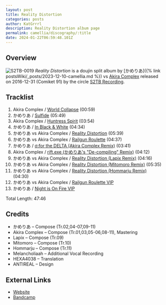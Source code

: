 ```yaml
---
layout: post
title: Reality Distortion
categories: posts
author: KatGrrrl
description: Reality Distortion album page
permalink: camellia/discography/:title
date: 2024-01-22T06:59:48.101Z
---
```


## Overview

![S2TB-0019](/assets/images/camellia/albums/S2TB-0019.jpg)
*Reality Distortion* is a doujin split album by [かめりあ]({% link postsWiki/_posts/2023-12-10-camellia.md %}) vs [Akira Complex](#) released on 2016-12-31 (Comiket 91) by the circle [S2TB Recording](#).

## Tracklist

1. Akira Complex / [World Collapse](<https://open.spotify.com/track/5AMBPXazg3Gx9fVCVgUvgt?si=d75a34bc8d184f0c>) (00:59)
2. かめりあ / [Sulfide](<https://open.spotify.com/track/6c2Xr8LmxOEK5fwweGqtLv?si=4369247a102845bd>) (05:49)
3. Akira Complex / [Huntress Spirit](<https://open.spotify.com/track/0M7dn1Mk2OYZ9omNngQ2HM?si=be3cdb37d67b439c>) (03:54)
4. かめりあ / [In Black & White](<https://open.spotify.com/track/4SsiSWrmnRf3wttxP8962S?si=4c639f0f160a483a>) (04:34)
5. かめりあ vs Akira Complex / [Reality Distortion](<https://open.spotify.com/track/7vbAg4JMEsvXSnQQ8RzDzn?si=1432970d87ac4e63>) (05:39)
6. かめりあ vs Akira Complex / [Railgun Roulette](<https://open.spotify.com/track/2uDgXqm0rJY25Cy7lmWeGE?si=597cbe86e54c430a>) (04:37)
7. かめりあ / [σ:for the DELTA (Akira Complex Remix)](<https://open.spotify.com/track/7Ar4fpJRsgabyKikAHe3sI?si=5000d580a27d41f7>) (03:41)
8. Akira Complex / [rift.exe (かめりあ's "De-compiling" Remix)](<https://open.spotify.com/track/42ZuTKPOw2TrlMVgKW2EiA?si=41b617a4307343fc>) (04:12)
9. かめりあ vs Akira Complex / [Reality Distortion (Lapix Remix)](<https://open.spotify.com/track/1aYl14SB64zaVthgnaUPuF?si=a1a8cfb285dd43c8>) (04:16)
10. かめりあ vs Akira Complex / [Reality Distortion (Mitomoro Remix)](<https://open.spotify.com/track/1JyFZxgejYgZmanpPzlpIo?si=57be60e356874253>) (05:35)
11. かめりあ vs Akira Complex / [Reality Distortion (Hommarju Remix)](<https://open.spotify.com/track/6hkY7FfpnLtU4cwJnAtvuY?si=b0d7aee4c7384f27>) (04:30)
12. かめりあ vs Akira Complex / [Railgun Roulette VIP](<https://open.spotify.com/track/2dvAGCPSeterFsH9iXinyt?si=c7ae0e2f68aa4a8a>)
13. かめりあ / [Night is On Fire VIP](<https://open.spotify.com/track/6C3VsxTkbV8onDqVjpMkuH?si=abe8c23adce240d8>)

Total Length: 47:46

## Credits

* かめりあ – Compose (Tr.02,04-07,09-11)
* Akira Complex – Compose (Tr.01,03,05-06,08-11), Mastering
* Lapix – Compose (Tr.09)
* Mitomoro – Compose (Tr.10)
* Hommarju – Compose (Tr.11)
* Melancholiaah – Additional Vocal Recording
* HEXA4038 – Translation
* ANTIREAL – Design

## External Links

* [Website](https://korsk.jp/s2tb-0019/)
* [Bandcamp](https://attackthemusic.bandcamp.com/album/reality-distortion)
